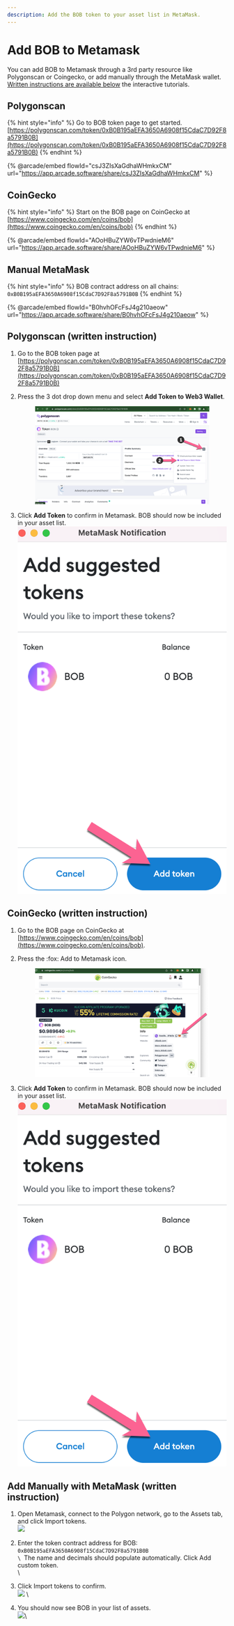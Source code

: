 ```yaml
---
description: Add the BOB token to your asset list in MetaMask.
---
```


# Add BOB to Metamask

You can add BOB to Metamask through a 3rd party resource like Polygonscan or Coingecko, or add manually through the MetaMask wallet. [Written instructions are available below](./#polygonscan-written-instruction) the interactive tutorials.

## **Polygonscan**

{% hint style="info" %}
Go to BOB token page to get started. [https://polygonscan.com/token/0xB0B195aEFA3650A6908f15CdaC7D92F8a5791B0B](https://polygonscan.com/token/0xB0B195aEFA3650A6908f15CdaC7D92F8a5791B0B)
{% endhint %}

{% @arcade/embed flowId="csJ3ZIsXaGdhaWHmkxCM" url="https://app.arcade.software/share/csJ3ZIsXaGdhaWHmkxCM" %}

## CoinGecko

{% hint style="info" %}
Start on the BOB page on CoinGecko at [https://www.coingecko.com/en/coins/bob](https://www.coingecko.com/en/coins/bob)
{% endhint %}

{% @arcade/embed flowId="AOoHBuZYW6vTPwdnieM6" url="https://app.arcade.software/share/AOoHBuZYW6vTPwdnieM6" %}

## Manual MetaMask

{% hint style="info" %}
BOB contract address on all chains: `0xB0B195aEFA3650A6908f15CdaC7D92F8a5791B0B`
{% endhint %}

{% @arcade/embed flowId="B0hvhOFcFsJ4g210aeow" url="https://app.arcade.software/share/B0hvhOFcFsJ4g210aeow" %}

## **Polygonscan (written instruction)**

1. Go to the BOB token page at [https://polygonscan.com/token/0xB0B195aEFA3650A6908f15CdaC7D92F8a5791B0B](https://polygonscan.com/token/0xB0B195aEFA3650A6908f15CdaC7D92F8a5791B0B)
2.  Press the 3 dot drop down menu and select **Add Token to Web3 Wallet**.

    <figure><img src="../../.gitbook/assets/poly-scan.png" alt=""><figcaption></figcaption></figure>
3. Click **Add Token** to confirm in Metamask. BOB should now be included in your asset list.\
   ![](../../.gitbook/assets/poly2.png)

## CoinGecko (written instruction)

1. Go to the BOB page on CoinGecko at [https://www.coingecko.com/en/coins/bob](https://www.coingecko.com/en/coins/bob).
2.  Press the :fox: Add to Metamask icon.

    <figure><img src="../../.gitbook/assets/coingecko.png" alt=""><figcaption></figcaption></figure>
3. Click **Add Token** to confirm in Metamask. BOB should now be included in your asset list.\
   ![](../../.gitbook/assets/poly2.png)

## Add Manually with MetaMask (written instruction)

1. Open Metamask, connect to the Polygon network, go to the Assets tab, and click Import tokens.\
   ![](https://lh3.googleusercontent.com/6uB\_H5tGiWDV2kfs\_OO7\_VMYzqCzOJEfqIYzDDgtUBfiIfDwPxwdtIzO1qhnR9d5rk66JdWGNVh45Vv53Y4pgUui\_PQy\_W1EsHc1L-ror18K7uXXZBJPPZT3Ube1FAgMDTB9FthlLYB31GU\_FD20JuJYN5NUkKiyT\_3syqt51-\_LvTWdoKiBR\_NsdA)
2. Enter the token contract address for BOB: `0xB0B195aEFA3650A6908f15CdaC7D92F8a5791B0B`\
   ``\
   ``The name and decimals should populate automatically. Click Add custom token.\
   <img src="https://lh6.googleusercontent.com/kJL7LmMjewP6vGkkF1RSzZDi8xT1O8BHwgCrCxKPPMDLjyN2m4fhinUNFON89R9fkZwy1TCw9kRb69ZBXqqY9PpXqhkaXFT1MrSWIH8o4XtaFNbaPL88EiR4FiHw-jNM8dGBTIs7QvowbViU-PfF0FIqfv84bwG3Z_2Ft5yJwQCUaqccfRA_R2Fvjg" alt="" data-size="original">\

3. Click Import tokens to confirm.\
   ![](https://lh6.googleusercontent.com/pDE66Eh3IJleYNB2Zp1Y9B-vfBG\_Io-Ae7KFGB3BiubkazNH3Up\_HoOo\_ZIFa7SL15d2HX1St0cOHRlTUl7pyJ3lWjYrf9S8fm3lt\_RbAKha\_H3KSRMPYuL6MBmWp6xyVAS0IBy\_Smopu2cczCAof7FsB5dyhLi0tP71Iv4M3WEVolboMDOrrYMJ-Q) \

4. You should now see BOB in your list of assets.\
   ![](https://lh6.googleusercontent.com/hhMhjlKAwjdeNGm4POpJj9d1AgUiGQqm61c5Q7seqPXn9OtYBOfzf-DAb1AVErRiHmR79obXk9aOsxq0IMfwCcjns1ZWQNSB62OvNChwsWsEpf2HIga6B0tdgtjZK5VnHoqfqQXHCcUDfVqt2P7o1MM1D4BaelA4KwJcecLWS41NrY3gKZ1sOtT4zA)\
